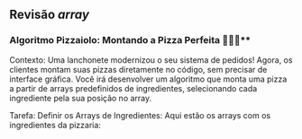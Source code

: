 ## Revisão *array*

### Algoritmo Pizzaiolo: Montando a Pizza Perfeita 🍕🧀🥓**

Contexto: Uma lanchonete modernizou o seu sistema de pedidos! Agora, os clientes montam suas pizzas diretamente no código, sem precisar de interface gráfica. Você irá desenvolver um algoritmo que monta uma pizza a partir de arrays predefinidos de ingredientes, selecionando cada ingrediente pela sua posição no array.

Tarefa:
Definir os Arrays de Ingredientes: Aqui estão os arrays com os ingredientes da pizzaria: